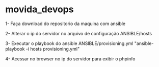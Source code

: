 # movida_devops

1- Faça download do repositorio da maquina com ansible 

2- Alterar o ip do servidor no arquivo de configuração ANSIBLE/hosts

3- Executar o playbook do ansible ANSIBLE/provisioning.yml  "ansible-playbook -i hosts provisioning.yml"

4- Acessar no browser no ip do servidor para exibir o phpinfo

